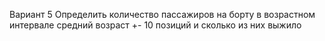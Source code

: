 Вариант 5
Определить количество пассажиров на борту в возрастном интервале средний возраст +- 10 позиций и сколько из них выжило
